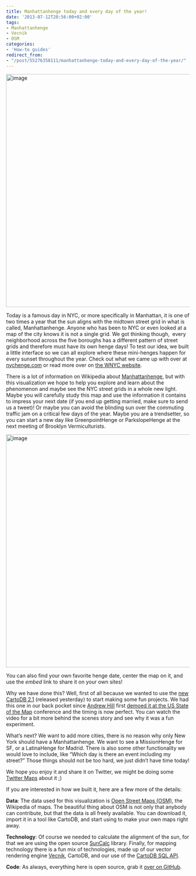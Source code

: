 ```yaml
---
title: Manhattanhenge today and every day of the year!
date: '2013-07-12T20:56:00+02:00'
tags:
- Manhattanhenge
- Vecnik
- OSM
categories:
- 'How-to guides'
redirect_from:
- "/post/55276358111/manhattanhenge-today-and-every-day-of-the-year/"
---
```


<a href="http://nychenge.com"><img alt="image" src="http://cartodb.s3.amazonaws.com/tumblr/posts/cityhenge_home.jpg" width="637px"/></a>

Today is a famous day in NYC, or more specifically in Manhattan, it is one of two times a year that the sun aligns with the midtown street grid in what is called, Manhattanhenge. Anyone who has been to NYC or even looked at a map of the city knows it is not a single grid. We got thinking though,  every neighborhood across the five boroughs has a different pattern of street grids and therefore must have its own henge days! To test our idea, we built a little interface so we can all explore where these mini-henges happen for every sunset throughout the year. Check out what we came up with over at <a href="http://nychenge.com">nychenge.com</a> or read more over on <a href="http://www.wnyc.org/articles/wnyc-news/2013/jul/12/yes-manhattanhenge-also-park-slopehenge/">the WNYC website</a>.

There is a lot of information on Wikipedia about <a href="http://en.wikipedia.org/wiki/Manhattanhenge">Manhattanhenge</a>, but with this visualization we hope to help you explore and learn about the phenomenon and maybe see the NYC street grids in a whole new light. Maybe you will carefully study this map and use the information it contains to impress your next date (if you end up getting married, make sure to send us a tweet)! Or maybe you can avoid the blinding sun over the commuting traffic jam on a critical few days of the year. Maybe you are a trendsetter, so you can start a new day like GreenpointHenge or ParkslopeHenge at the next meeting of Brooklyn Vermiculturists.

<a href="http://nychenge.com"><img alt="image" src="http://cartodb.s3.amazonaws.com/tumblr/posts/cityhenge_map.jpg" width="637px"/></a>

You can also find your own favorite henge date, center the map on it, and use the _embed_ link to share it on your own sites!

Why we have done this? Well, first of all because we wanted to use the <a href="http://blog.cartodb.com/post/55209377679/we-have-released-cartodb-2-1-enjoy-multilayer-maps-and">new CartoDB 2.1</a> (released yesterday) to start making some fun projects. We had this one in our back pocket since <a href="http://twitter.com/andrewxhill">Andrew Hill</a> first <a href="http://vimeopro.com/openstreetmapus/state-of-the-map-us-2013/video/68096664">demoed it at the US State of the Map</a> conference and the timing is now perfect. You can watch the video for a bit more behind the scenes story and see why it was a fun experiment.

What’s next? We want to add more cities, there is no reason why only New York should have a Manhattanhenge. We want to see a MissionHenge for SF, or a LatinaHenge for Madrid. There is also some other functionality we would love to include, like “Which day is there an event including my street?” Those things should not be too hard, we just didn’t have time today!

We hope you enjoy it and share it on Twitter, we might be doing some <a href="http://blog.cartodb.com/post/55091994926/visualizing-nba-finals-tweets-with-cartodb">Twitter Maps</a> about it ;)

If you are interested in how we built it, here are a few more of the details:

**Data**: The data used for this visualization is <a href="http://www.openstreetmap.org/">Open Street Maps (OSM)</a>, the Wikipedia of maps. The beautiful thing about OSM is not only that anybody can contribute, but that the data is all freely available. You can download it, import it in a tool like CartoDB, and start using to make your own maps right away.

**Technology**: Of course we needed to calculate the alignment of the sun, for that we are using the open source <a href="https://github.com/mourner/suncalc">SunCalc</a> library. Finally, for mapping technology there is a fun mix of technologies, made up of our vector rendering engine <a href="https://github.com/Vizzuality/VECNIK">Vecnik</a>, CartoDB, and our use of the <a href="http://developers.cartodb.com/documentation/sql-api.html">CartoDB SQL API</a>.

**Code**: As always, everything here is open source, grab it <a href="http://github.com/Vizzuality/cityhenge/">over on GitHub</a>.
